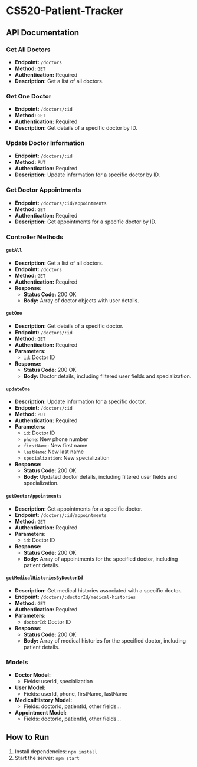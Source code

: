 # CS520-Patient-Tracker

## API Documentation

### Get All Doctors

- **Endpoint:** `/doctors`
- **Method:** `GET`
- **Authentication:** Required
- **Description:** Get a list of all doctors.

### Get One Doctor

- **Endpoint:** `/doctors/:id`
- **Method:** `GET`
- **Authentication:** Required
- **Description:** Get details of a specific doctor by ID.

### Update Doctor Information

- **Endpoint:** `/doctors/:id`
- **Method:** `PUT`
- **Authentication:** Required
- **Description:** Update information for a specific doctor by ID.

### Get Doctor Appointments

- **Endpoint:** `/doctors/:id/appointments`
- **Method:** `GET`
- **Authentication:** Required
- **Description:** Get appointments for a specific doctor by ID.

### Controller Methods

#### `getAll`

- **Description:** Get a list of all doctors.
- **Endpoint:** `/doctors`
- **Method:** `GET`
- **Authentication:** Required
- **Response:**
  - **Status Code:** 200 OK
  - **Body:** Array of doctor objects with user details.

#### `getOne`

- **Description:** Get details of a specific doctor.
- **Endpoint:** `/doctors/:id`
- **Method:** `GET`
- **Authentication:** Required
- **Parameters:**
  - `id`: Doctor ID
- **Response:**
  - **Status Code:** 200 OK
  - **Body:** Doctor details, including filtered user fields and specialization.

#### `updateOne`

- **Description:** Update information for a specific doctor.
- **Endpoint:** `/doctors/:id`
- **Method:** `PUT`
- **Authentication:** Required
- **Parameters:**
  - `id`: Doctor ID
  - `phone`: New phone number
  - `firstName`: New first name
  - `lastName`: New last name
  - `specialization`: New specialization
- **Response:**
  - **Status Code:** 200 OK
  - **Body:** Updated doctor details, including filtered user fields and specialization.

#### `getDoctorAppointments`

- **Description:** Get appointments for a specific doctor.
- **Endpoint:** `/doctors/:id/appointments`
- **Method:** `GET`
- **Authentication:** Required
- **Parameters:**
  - `id`: Doctor ID
- **Response:**
  - **Status Code:** 200 OK
  - **Body:** Array of appointments for the specified doctor, including patient details.

#### `getMedicalHistoriesByDoctorId`

- **Description:** Get medical histories associated with a specific doctor.
- **Endpoint:** `/doctors/:doctorId/medical-histories`
- **Method:** `GET`
- **Authentication:** Required
- **Parameters:**
  - `doctorId`: Doctor ID
- **Response:**
  - **Status Code:** 200 OK
  - **Body:** Array of medical histories for the specified doctor, including patient details.

### Models

- **Doctor Model:**
  - Fields: userId, specialization
- **User Model:**
  - Fields: userId, phone, firstName, lastName
- **MedicalHistory Model:**
  - Fields: doctorId, patientId, other fields...
- **Appointment Model:**
  - Fields: doctorId, patientId, other fields...

## How to Run

1. Install dependencies: `npm install`
2. Start the server: `npm start`

